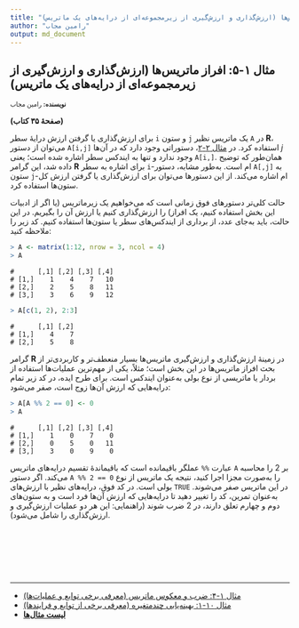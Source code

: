 ```yaml
---
title: "مثال ۱-۵: افراز ماتریس‌ها (ارزش‌گذاری و ارزش‌گیری از زیرمجموعه‌ای از درایه‌های یک ماتریس)"
author: "رامین مجاب"
output: md_document
---
```

##  مثال ۱-۵: افراز ماتریس‌ها (ارزش‌گذاری و ارزش‌گیری از زیرمجموعه‌ای از درایه‌های یک ماتریس)
<p style='font-size: 0.8em;'><b>نویسنده:</b> <span>رامین مجاب</span></p>

**(صفحهٔ ۳۵ کتاب)**

برای ارزش‌گذاری یا گرفتن ارزش درایهٔ سطر `i`‌ و ستون `j` یک ماتریس نظیر `A` در **R**، می‌توان از دستور  `A[i,j]` استفاده کرد. در [مثال ۲-۲](matrix_book_fa_example2.2)، دستوراتی وجود دارد که در آن‌ها $j$ وجود ندارد و تنها به ایندکس سطر اشاره شده است؛ یعنی `A[i,]`. همان‌طور که توضیح داده شد، این گرامر **R** برای اشاره به سطر `i`-ام است. به‌طور مشابه، دستور `A[,j]` به ستون `j`-ام اشاره می‌کند. از این دستورها می‌توان برای ارزش‌گذاری یا گرفتن ارزش کل ستون‌ها استفاده کرد.

حالت کلی‌تر دستورهای فوق زمانی است که می‌خواهیم یک زیرماتریس (یا اگر از ادبیات این بخش استفاده کنیم، یک افراز) را ارزش‌گذاری کنیم یا ارزش آن را بگیریم. در این حالت، باید به‌جای عدد، از برداری از ایندکس‌های سطر یا ستون‌ها   استفاده کنیم. کد زیر را ملاحظه کنید:

``` r
> A <- matrix(1:12, nrow = 3, ncol = 4)
> A
```

```
#      [,1] [,2] [,3] [,4]
# [1,]    1    4    7   10
# [2,]    2    5    8   11
# [3,]    3    6    9   12
```

``` r
> A[c(1, 2), 2:3]
```

```
#      [,1] [,2]
# [1,]    4    7
# [2,]    5    8
```
گرامر **R** در زمینهٔ ارزش‌گذاری و ارزش‌گیری ماتریس‌ها بسیار منعطف‌تر و کاربردی‌تر از بحث افراز ماتریس‌ها در این بخش است؛ مثلاً، یکی از مهم‌ترین عملیات‌ها استفاده از بردار یا ماتریسی از نوع بولی به‌عنوان ایندکس است. برای طرح ایده، در کد زیر تمام درایه‌هایی که ارزش آن‌ها زوج است، صفر می‌شود:

``` r
> A[A %% 2 == 0] <- 0
> A
```

```
#      [,1] [,2] [,3] [,4]
# [1,]    1    0    7    0
# [2,]    0    5    0   11
# [3,]    3    0    9    0
```
عبارت `%%` عملگر باقیمانده است که باقیماندهٔ تقسیم درایه‌های ماتریس `A` بر $2$ را محاسبه می‌کند. اگر دستور `A %% 2 == 0` را به‌صورت مجزا اجرا کنید، نتیجه یک ماتریس از نوع بولی است. در کد فوق، درایه‌های نظیر با ارزش‌های `TRUE` در این ماتریس صفر می‌شوند. به‌عنوان تمرین، کد را تغییر دهید تا درایه‌هایی که ارزش آن‌ها فرد است و به ستون‌های دوم و چهارم تعلق دارند، در $2$ ضرب شوند (راهنمایی: این هر دو عملیات ارزش‌گیری و ارزش‌گذاری را شامل می‌شود).


<p style='margin-bottom:3cm;'></p><hr/>

- [مثال ۱-۴: ضرب و معکوس ماتریس (معرفی برخی توابع و عملیات‌ها)](matrix_book_fa_example1.4.html)
- [مثال ۱۰-۱: بهینه‌یابی چندمتغیره (معرفی برخی از توابع و فرایندها)](matrix_book_fa_example10.1.html)
- [<b>لیست مثال‌ها</b>](matrix_book_fa.html)
